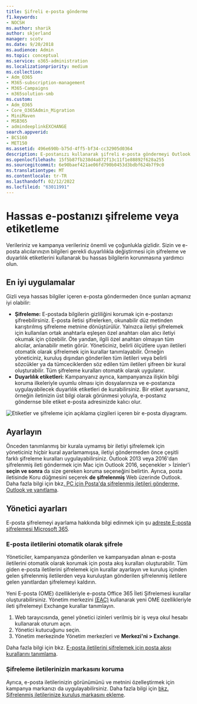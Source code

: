 ```yaml
---
title: Şifreli e-posta gönderme
f1.keywords:
- NOCSH
ms.author: sharik
author: skjerland
manager: scotv
ms.date: 9/20/2018
ms.audience: Admin
ms.topic: conceptual
ms.service: o365-administration
ms.localizationpriority: medium
ms.collection:
- Adm_O365
- M365-subscription-management
- M365-Campaigns
- m365solution-smb
ms.custom:
- Adm_O365
- Core_O365Admin_Migration
- MiniMaven
- MSB365
- admindeeplinkEXCHANGE
search.appverid:
- BCS160
- MET150
ms.assetid: 496e690b-b75d-4ff5-bf34-cc32905d0364
description: E-postanızı kullanarak şifreli e-posta göndermeyi Outlook.
ms.openlocfilehash: 15f5b87fb238d4a872f13c11f1e88892f628a255
ms.sourcegitcommit: 6e90baef421ae06fd790b0453d3bdbf624b7f9c0
ms.translationtype: MT
ms.contentlocale: tr-TR
ms.lasthandoff: 02/12/2022
ms.locfileid: "63011991"
---
```

# <a name="encrypt-or-label-your-sensitive-email"></a>Hassas e-postanızı şifreleme veya etiketleme

Verileriniz ve kampanya verileriniz önemli ve çoğunlukla gizlidir. Sizin ve e-posta alıcılarınızın bilgileri gerekli duyarlılıkla değiştirmesi için şifreleme ve duyarlılık etiketlerini kullanarak bu hassas bilgilerin korunmasına yardımcı olun.

## <a name="best-practices"></a>En iyi uygulamalar

Gizli veya hassas bilgiler içeren e-posta göndermeden önce şunları açmanız iyi olabilir:

- **Şifreleme:** E-postada bilgilerin gizliliğini korumak için e-postanızı şifreebilirsiniz. E-posta iletisi şifrelerken, okunabilir düz metinden karıştırılmış şifreleme metnine dönüştürülür. Yalnızca iletiyi şifrelemek için kullanılan ortak anahtarla eşleşen özel anahtarı olan alıcı iletiyi okumak için çözebilir. Öte yandan, ilgili özel anahtarı olmayan tüm alıcılar, anlanabilir metin görür. Yöneticiniz, belirli ölçütlere uyan iletileri otomatik olarak şifrelemek için kurallar tanımlayabilir. Örneğin yöneticiniz, kuruluş dışından gönderilen tüm iletileri veya belirli sözcükler ya da tümceciklerden söz edilen tüm iletileri şifreen bir kural oluşturabilir. Tüm şifreleme kuralları otomatik olarak uygulanır.
- **Duyarlılık etiketleri:** Kampanyanız ayrıca, kampanyanıza ilişkin bilgi koruma ilkeleriyle uyumlu olması için dosyalarınıza ve e-postanıza uygulayabilecek duyarlılık etiketleri de kurabilirsiniz. Bir etiket ayarsanız, örneğin iletinizin üst bilgi olarak görünmesi yoluyla, e-postanız göndernse bile etiket e-posta adresinizde kalıcı olur.

![Etiketler ve şifreleme için açıklama çizgileri içeren bir e-posta diyagramı.](../media/m365-campaign-email-encrypt.png)

## <a name="set-it-up"></a>Ayarlayın

Önceden tanımlanmış bir kurala uymamış bir iletiyi şifrelemek için yöneticiniz hiçbir kural ayarlamamışsa, iletiyi göndermeden önce çeşitli farklı şifreleme kuralları uygulayabilirsiniz. Outlook 2013 veya 2016'dan şifrelenmiş ileti göndermek için Mac için Outlook 2016, seçenekler > İzinler'i **seçin ve sonra** da size gereken koruma seçeneğini belirtin. Ayrıca, posta iletisinde Koru düğmesini seçerek **de şifrelenmiş** Web üzerinde Outlook. Daha fazla bilgi için bkz[. PC için Posta'da şifrelenmiş iletileri gönderme, Outlook ve yanıtlama](https://support.microsoft.com/en-us/office/send-view-and-reply-to-encrypted-messages-in-outlook-for-pc-eaa43495-9bbb-4fca-922a-df90dee51980).

## <a name="admin-settings"></a>Yönetici ayarları

E-posta şifrelemeyi ayarlama hakkında bilgi edinmek için şu [adreste E-posta şifrelemesi Microsoft 365](../compliance/email-encryption.md).

### <a name="automatically-encrypt-email-messages"></a>E-posta iletilerini otomatik olarak şifrele

Yöneticiler, kampanyanıza gönderilen ve kampanyadan alınan e-posta iletilerini otomatik olarak korumak için posta akış kuralları oluşturabilir. Tüm giden e-posta iletilerini şifrelemek için kurallar ayarlayın ve kuruluş içinden gelen şifrelenmiş iletilerden veya kuruluştan gönderilen şifrelenmiş iletilere gelen yanıtlardan şifrelemeyi kaldırın.

Yeni E-posta (OME) özellikleriyle e-posta Office 365 İleti Şifrelemesi kurallar oluşturabilirsiniz. Yönetim merkezini <a href="https://go.microsoft.com/fwlink/p/?linkid=2059104" target="_blank">(EAC)</a> kullanarak yeni OME özellikleriyle ileti şifrelemeyi Exchange kurallar tanımlayın. 

1. Web tarayıcısında, genel yönetici izinleri verilmiş bir iş veya okul hesabı kullanarak oturum açın.
2. Yönetici kutucuğunu seçin.
3. Yönetim merkezinde Yönetim merkezleri ve **Merkezi'ni > Exchange**.

Daha fazla bilgi için bkz. [E-posta iletilerini şifrelemek için posta akışı kurallarını tanımlama](../compliance/define-mail-flow-rules-to-encrypt-email.md).

### <a name="brand-your-encryption-messages"></a>Şifreleme iletilerinizin markasını koruma

Ayrıca, e-posta iletilerinizin görünümünü ve metnini özelleştirmek için kampanya markanızı da uygulayabilirsiniz. Daha fazla bilgi için [bkz. Şifrelenmiş iletilerinize kuruluş markasını ekleme](../compliance/email-encryption.md).